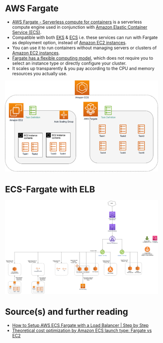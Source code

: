
# AWS Fargate
- [AWS Fargate - Serverless compute for containers](https://aws.amazon.com/fargate/) is a serverless compute engine used in conjunction with [Amazon Elastic Container Service (ECS)](AmazonECS/README.md). 
- Compatible with both [EKS](AmazonEKS.md) & [ECS](AmazonECS/README.md) i.e. these services can run with Fargate as deployment option, instead of [Amazon EC2 instances](AmazonEC2/ReadMe.md).
- You can use it to run containers without managing servers or clusters of [Amazon EC2 instances](AmazonEC2/ReadMe.md). 
- [Fargate has a flexible computing model](https://aws.amazon.com/fargate/faqs/?nc=sn&loc=4), which does not require you to select an instance type or directly configure your cluster. 
- It scales up transparently & you pay according to the CPU and memory resources you actually use.

![img.png](AmazonECS/assests/ECS-Tasks.png)

# ECS-Fargate with ELB

![img.png](../1_NetworkingAndContentDelivery/ElasticLoadBalancer/assests/AWS_Elastic_Load_Balancer.png)

# Source(s) and further reading
- [How to Setup AWS ECS Fargate with a Load Balancer | Step by Step](https://www.youtube.com/watch?v=o7s-eigrMAI)
- [Theoretical cost optimization by Amazon ECS launch type: Fargate vs EC2](https://aws.amazon.com/blogs/containers/theoretical-cost-optimization-by-amazon-ecs-launch-type-fargate-vs-ec2/)
